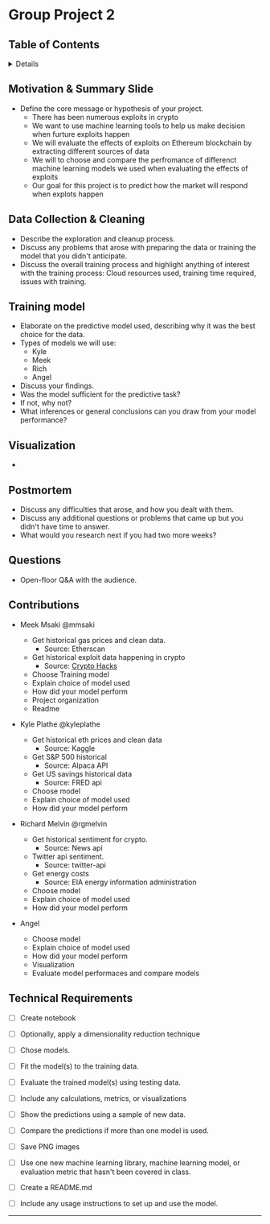 # Group Project 2

## Table of Contents

<details>
<ol>
1. Motivation & Summary Slide
2. Data Collection and Clenaing
3. Training model
4. Visualization
5. Postmortem
6. Questions
7. Contributions
</ol>
</details>

## Motivation & Summary Slide

- Define the core message or hypothesis of your project. 
    - There has been numerous exploits in crypto
    - We want to use machine learning tools to help us make decision when furture exploits happen
    - We will evaluate the effects of exploits on Ethereum blockchain by extracting different sources of data
    - We will to choose and compare the perfromance of differenct machine learning models we used when evaluating the effects of exploits 
    - Our goal for this project is to predict how the market will respond when explots happen

## Data Collection & Cleaning

- Describe the exploration and cleanup process.
- Discuss any problems that arose with preparing the data or training the model that you didn't anticipate.
- Discuss the overall training process and highlight anything of interest with the training process: Cloud resources used, training time required, issues with training.

## Training model 

- Elaborate on the predictive model used, describing why it was the best choice for the data.
- Types of models we will use:
    - Kyle
    - Meek 
    - Rich
    - Angel
- Discuss your findings. 
- Was the model sufficient for the predictive task? 
- If not, why not? 
- What inferences or general conclusions can you draw from your model performance?

## Visualization

- 

## Postmortem

- Discuss any difficulties that arose, and how you dealt with them.
- Discuss any additional questions or problems that came up but you didn't have time to answer.
- What would you research next if you had two more weeks?

## Questions

- Open-floor Q&A with the audience.

## Contributions

- Meek Msaki @mmsaki
    - Get historical gas prices and clean data. 
        - Source: Etherscan
    - Get historical exploit data happening in crypto
        - Source: [Crypto Hacks](https://cointelegraph.com/magazine/crypto-exchange-hacks/)
    - Choose Training model
    - Explain choice of model used
    - How did your model perform
    - Project organization
    - Readme

- Kyle Plathe @kyleplathe
    - Get historical eth prices and clean data
        - Source: Kaggle
    - Get S&P 500 historical
        - Source: Alpaca API
    - Get US savings historical data
        - Source: FRED api
    - Choose model 
    - Explain choice of model used
    - How did your model perform


- Richard Melvin @rgmelvin
    - Get historical sentiment for crypto. 
        - Source: News api
    - Twitter api sentiment. 
        - Source: twitter-api
    - Get energy costs
        - Source: EIA energy information administration
    - Choose model 
    - Explain choice of model used
    - How did your model perform

- Angel 
    - Choose model
    - Explain choice of model used
    - How did your model perform
    - Visualization
    - Evaluate model performaces and compare models 

## Technical Requirements

- [ ] Create notebook

- [ ] Optionally, apply a dimensionality reduction technique

- [ ] Chose models.

- [ ] Fit the model(s) to the training data.

- [ ] Evaluate the trained model(s) using testing data. 

- [ ] Include any calculations, metrics, or visualizations

- [ ] Show the predictions using a sample of new data. 

- [ ] Compare the predictions if more than one model is used.

- [ ] Save PNG images

- [ ] Use one new machine learning library, machine learning model, or evaluation metric that hasn't been covered in class.

- [ ] Create a README.md 

- [ ] Include any usage instructions to set up and use the model.

- - -